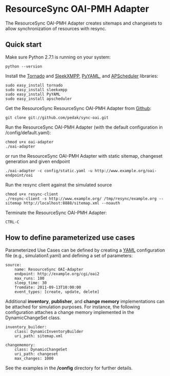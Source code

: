 # ResourceSync OAI-PMH Adapter

The ResourceSync OAI-PMH Adapter creates sitemaps and changesets to allow synchronization of resources with resync.

## Quick start

Make sure Python 2.7.1 is running on your system:

    python --version

Install the [Tornado](http://www.tornadoweb.org/) and [SleekXMPP](https://github.com/fritzy/SleekXMPP), [PyYAML](http://pyyaml.org/), and [APScheduler](http://packages.python.org/APScheduler/) libraries:

    sudo easy_install tornado
    sudo easy_install sleekxmpp    
    sudo easy_install PyYAML
    sudo easy_install apscheduler
    
Get the ResourceSync ResourceSync OAI-PMH Adapter from [Github](http://github.com/pedak/sync-oai.git):

    git clone git://github.com/pedak/sync-oai.git
    
Run the ResourceSync OAI-PMH Adapter (with the default configuration in /config/default.yaml):
    
    chmod u+x oai-adapter
    ./oai-adapter 

or run the ResourceSync OAI-PMH Adapter with static sitemap, changeset generation and given endpoint

    ./oai-adapter -c config/static.yaml -u http://www.example.org/oai-endpoint/oai

Run the resync client against the simulated source

    chmod u+x resync-client
    ./resync-client -s http://www.example.org/ /tmp/resync/example.org --sitemap http://localhost:8888/sitemap.xml --noauth

Terminate the ResourceSync OAI-PMH Adapter:

    CTRL-C

## How to define parameterized use cases

Parameterized Use Cases can be defined by creating a [YAML](http://www.yaml.org/) configuration file (e.g., simulation1.yaml) and defining a set of parameters:

	source:
	    name: ResourceSync OAI-Adapter
	    endpoint: http://example.org/cgi/oai2
	    max_runs: 100
	    sleep_time: 30
	    fromdate: 2011-09-13T10:00:00
	    event_types: [create, update, delete]
        
Additional **inventory**, **publisher**, and **change memory** implementations
can be attached for simulation purposes. For instance, the following configuration attaches a change memory implemented in the DynamicChangeSet class.

    inventory_builder:
        class: DynamicInventoryBuilder
        uri_path: sitemap.xml

    changememory:
        class: DynamicChangeSet
        uri_path: changeset
        max_changes: 1000
            
See the examples in the **/config** directory for further details.